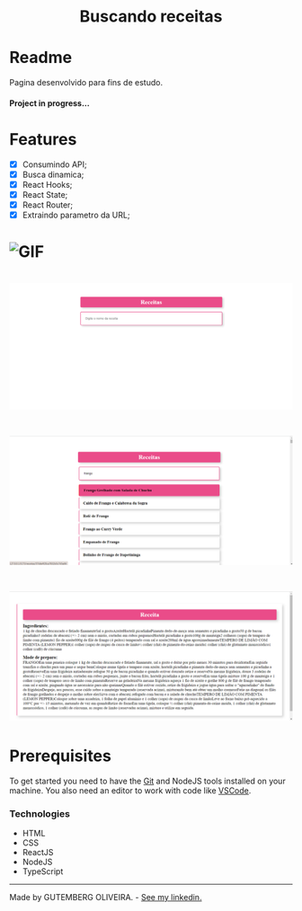 <h1 align="center">Buscando receitas</h1>

# Readme
<p>Pagina desenvolvido para fins de estudo.</p>
<h4>Project in progress...</h4>

# Features
- [x] Consumindo API;
- [x] Busca dinamica;
- [x] React Hooks;
- [x] React State;
- [x] React Router;
- [x] Extraindo parametro da URL;

<h1>
    <img alt="GIF" title="GIF" src="./public/RevenueSearch.gif">
</h1>

<h1>
    <img alt="HomePage" title="Home Page" src="./public/home.PNG">
</h1>

<h1>
    <img alt="HomeSearch" title="Home Search" src="./public/homesearch.png">
</h1>

<h1>
    <img alt="PageRevenue" title="Page Revenue" src="./public/revenue.PNG">
</h1>

# Prerequisites
To get started you need to have the [Git](https://git-scm.com/) and NodeJS tools installed on your machine. You also need an editor to work with code like [VSCode](https://code.visualstudio.com/).

### Technologies
- HTML
- CSS
- ReactJS
- NodeJS
- TypeScript

---

Made by GUTEMBERG OLIVEIRA. - [See my linkedin.](https://www.linkedin.com/in/gutemberg-oliveira-61a1b1116/)
